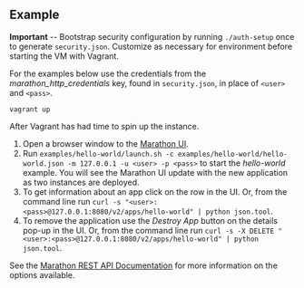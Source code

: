 Example
---

**Important** -- Bootstrap security configuration by running `./auth-setup` once to generate `security.json`. Customize as necessary for environment before starting the VM with Vagrant. 

For the examples below use the credentials from the *marathon\_http\_credentials* key, found in `security.json`, in place of `<user>` and `<pass>`.

`vagrant up`

After Vagrant has had time to spin up the instance.

1. Open a browser window to the [Marathon UI](https://127.0.0.1:8080/).
2. Run `examples/hello-world/launch.sh -c examples/hello-world/hello-world.json -m 127.0.0.1 -u <user> -p <pass>` to start the _hello-world_ example. You will see the Marathon UI update with the new application as two instances are deployed.
3. To get information about an app click on the row in the UI. Or, from the command line run `curl -s "<user>:<pass>@127.0.0.1:8080/v2/apps/hello-world" | python json.tool`.
4. To remove the application use the _Destroy App_ button on the details pop-up in the UI. Or, from the command line run `curl -s -X DELETE "<user>:<pass>@127.0.0.1:8080/v2/apps/hello-world" | python json.tool`.

See the [Marathon REST API Documentation](https://mesosphere.github.io/marathon/docs/rest-api.html) for more information on the options available.
